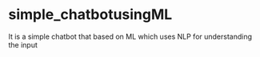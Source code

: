 # simple_chatbotusingML
It is a simple chatbot that based on ML which uses NLP for understanding the input 
